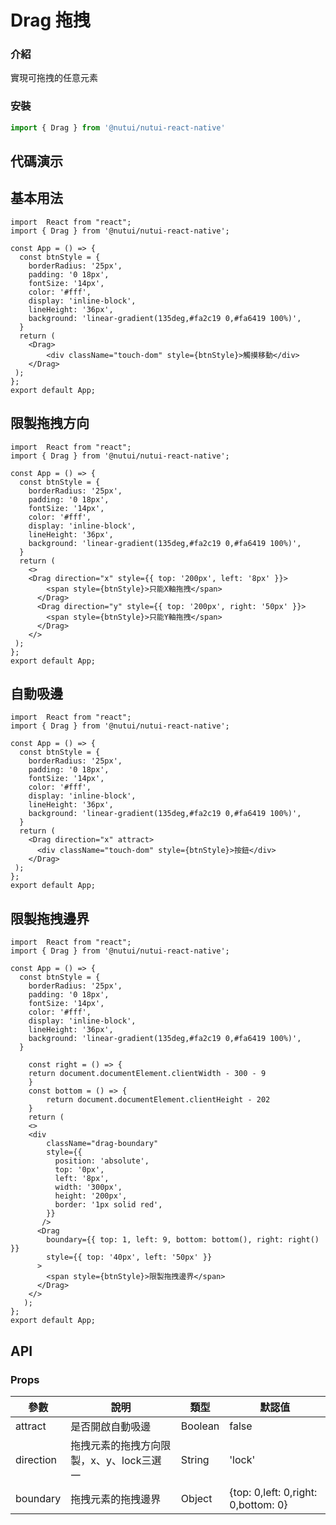 # Drag 拖拽

### 介紹

實現可拖拽的任意元素

### 安裝

```javascript
import { Drag } from '@nutui/nutui-react-native'
```

## 代碼演示


## 基本用法

```SnackPlayer name=Drag&dependencies=@nutui/nutui-react-native
import  React from "react";
import { Drag } from '@nutui/nutui-react-native';

const App = () => {
  const btnStyle = {
    borderRadius: '25px',
    padding: '0 18px',
    fontSize: '14px',
    color: '#fff',
    display: 'inline-block',
    lineHeight: '36px',
    background: 'linear-gradient(135deg,#fa2c19 0,#fa6419 100%)',
  }
  return (
    <Drag>
        <div className="touch-dom" style={btnStyle}>觸摸移動</div>
    </Drag>
 );
};
export default App;
```


## 限製拖拽方向

```SnackPlayer name=Drag&dependencies=@nutui/nutui-react-native
import  React from "react";
import { Drag } from '@nutui/nutui-react-native';

const App = () => {
  const btnStyle = {
    borderRadius: '25px',
    padding: '0 18px',
    fontSize: '14px',
    color: '#fff',
    display: 'inline-block',
    lineHeight: '36px',
    background: 'linear-gradient(135deg,#fa2c19 0,#fa6419 100%)',
  }
  return (
    <>
    <Drag direction="x" style={{ top: '200px', left: '8px' }}>
        <span style={btnStyle}>只能X軸拖拽</span>
      </Drag>
      <Drag direction="y" style={{ top: '200px', right: '50px' }}>
        <span style={btnStyle}>只能Y軸拖拽</span>
      </Drag>
    </>
 );
};
export default App;
```


## 自動吸邊

```SnackPlayer name=Drag&dependencies=@nutui/nutui-react-native
import  React from "react";
import { Drag } from '@nutui/nutui-react-native';

const App = () => {
  const btnStyle = {
    borderRadius: '25px',
    padding: '0 18px',
    fontSize: '14px',
    color: '#fff',
    display: 'inline-block',
    lineHeight: '36px',
    background: 'linear-gradient(135deg,#fa2c19 0,#fa6419 100%)',
  }
  return (
    <Drag direction="x" attract>
      <div className="touch-dom" style={btnStyle}>按鈕</div>
    </Drag>
 );
};
export default App;
```


## 限製拖拽邊界
```SnackPlayer name=Drag&dependencies=@nutui/nutui-react-native
import  React from "react";
import { Drag } from '@nutui/nutui-react-native';

const App = () => {
  const btnStyle = {
    borderRadius: '25px',
    padding: '0 18px',
    fontSize: '14px',
    color: '#fff',
    display: 'inline-block',
    lineHeight: '36px',
    background: 'linear-gradient(135deg,#fa2c19 0,#fa6419 100%)',
  }
  
    const right = () => {
    return document.documentElement.clientWidth - 300 - 9
    }
    const bottom = () => {
        return document.documentElement.clientHeight - 202
    }
    return (
    <>
    <div
        className="drag-boundary"
        style={{
          position: 'absolute',
          top: '0px',
          left: '8px',
          width: '300px',
          height: '200px',
          border: '1px solid red',
        }}
       />
      <Drag
        boundary={{ top: 1, left: 9, bottom: bottom(), right: right() }}
        style={{ top: '40px', left: '50px' }}
      >
        <span style={btnStyle}>限製拖拽邊界</span>
      </Drag>
    </>
   );
};
export default App;
```


## API

### Props

| 參數 | 說明 | 類型 | 默認值 |
| --------------- | ----------------------------- | ------- | ------ |
| attract | 是否開啟自動吸邊 | Boolean | false |
| direction | 拖拽元素的拖拽方向限製，x、y、lock三選一 | String |'lock' |
| boundary | 拖拽元素的拖拽邊界 | Object | {top: 0,left: 0,right: 0,bottom: 0} |
